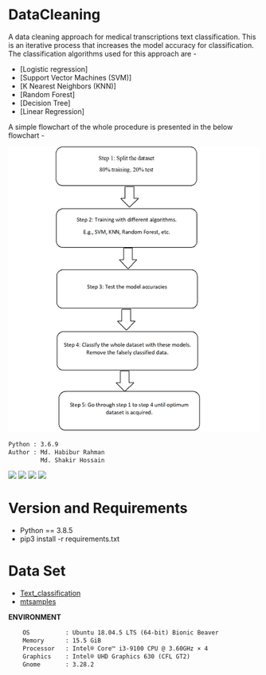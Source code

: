 # DataCleaning
A data cleaning approach for medical transcriptions text classification. This is an iterative process that increases the model accuracy for classification. The classification algorithms used for this approach are - 

* [Logistic regression]
* [Support Vector Machines (SVM)]
* [K Nearest Neighbors (KNN)]
* [Random Forest]
* [Decision Tree]
* [Linear Regression]

A simple flowchart of the whole procedure is presented in the below flowchart - 

![](https://github.com/shakiritis/DataCleaning/blob/main/flow.png?raw=true)

 
    Python : 3.6.9
    Author : Md. Habibur Rahman 
             Md. Shakir Hossain  
  

![](/info/src_img/python.ico?raw=true )
![](/info/src_img/tensorflow.ico?raw=true)
![](/info/src_img/keras.ico?raw=true)
![](/info/src_img/col.ico?raw=true)

# Version and Requirements  
* Python == 3.8.5
* pip3 install -r requirements.txt

# Data Set
  * [Text_classification](https://www.kaggle.com/jsreddy79/text-classification-supervised-learning?select=TextClassification_Data.csv)
  * [mtsamples](https://www.kaggle.com/tboyle10/medicaltranscriptions)


**ENVIRONMENT**

        OS          : Ubuntu 18.04.5 LTS (64-bit) Bionic Beaver     
        Memory      : 15.5 GiB  
        Processor   : Intel® Core™ i3-9100 CPU @ 3.60GHz × 4  
        Graphics    : Intel® UHD Graphics 630 (CFL GT2)
        Gnome       : 3.28.2
  
